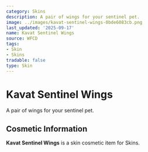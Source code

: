 ```yaml
---
category: Skins
description: A pair of wings for your sentinel pet.
image: ../images/kavat-sentinel-wings-0bde6083cb.png
last_updated: '2025-09-17'
name: Kavat Sentinel Wings
source: WFCD
tags:
- Skin
- Skins
tradable: false
type: Skin
---
```


# Kavat Sentinel Wings

A pair of wings for your sentinel pet.

## Cosmetic Information

**Kavat Sentinel Wings** is a skin cosmetic item for Skins.

